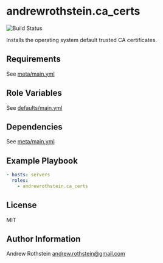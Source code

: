 andrewrothstein.ca_certs
=========
![Build Status](https://github.com/andrewrothstein/ansible-ca_certs/actions/workflows/build.yml/badge.svg)

Installs the operating system default trusted CA certificates.

Requirements
------------

See [meta/main.yml](meta/main.yml)

Role Variables
--------------

See [defaults/main.yml](defaults/main.yml)

Dependencies
------------

See [meta/main.yml](meta/main.yml)

Example Playbook
----------------

```yml
- hosts: servers
  roles:
    - andrewrothstein.ca_certs
```

License
-------

MIT

Author Information
------------------

Andrew Rothstein <andrew.rothstein@gmail.com>
